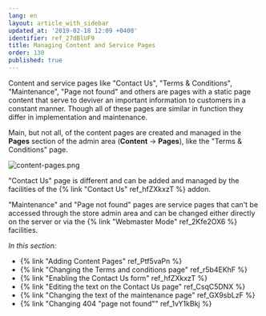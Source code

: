 ```yaml
---
lang: en
layout: article_with_sidebar
updated_at: '2019-02-18 12:09 +0400'
identifier: ref_27dBlUF9
title: Managing Content and Service Pages
order: 130
published: true
---
```

Content and service pages like "Contact Us", "Terms & Conditions", "Maintenance", "Page not found" and others are pages with a static page content that serve to deviver an important information to customers in a constant manner. Though all of these pages are similar in function they differ in implementation and maintenance.

Main, but not all, of the content pages are created and managed in the **Pages** section of the admin area (**Content** -> **Pages**), like the "Terms & Conditions" page.

![content-pages.png]({{site.baseurl}}/attachments/ref_27dBlUF9/content-pages.png)

"Contact Us" page is different and can be added and managed by the facilities of the {% link "Contact Us" ref_hfZXkxzT %} addon.

"Maintenance" and "Page not found" pages are service pages that can't be accessed through the store admin area and can be changed either directly on the server or via the {% link "Webmaster Mode" ref_2Kfe2OX6 %} facilities.

_In this section:_

*  {% link "Adding Content Pages" ref_Ptf5vaPn %}
*  {% link "Changing the Terms and conditions page" ref_r5b4EKhF %}
*  {% link "Enabling the Contact Us form" ref_hfZXkxzT %}
*  {% link "Editing the text on the Contact Us page" ref_CsqC5DNX %}
*  {% link "Changing the text of the maintenance page" ref_GX9sbLzF %}
*  {% link "Changing 404 "page not found"" ref_1vY1kBkj %}
